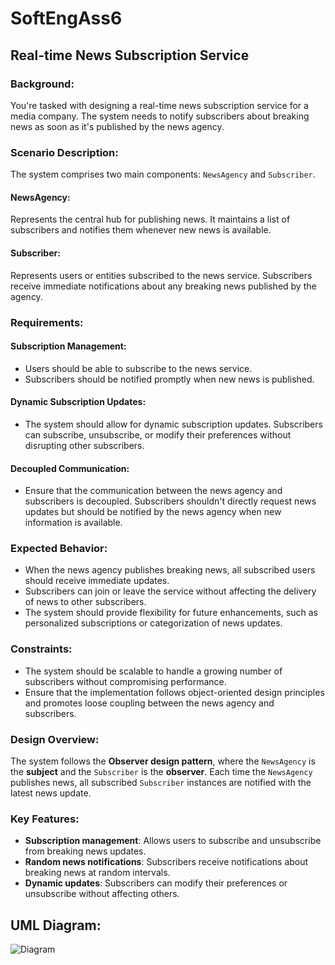 # SoftEngAss6
## Real-time News Subscription Service

### Background:
You're tasked with designing a real-time news subscription service for a media company. The system needs to notify subscribers about breaking news as soon as it's published by the news agency.

### Scenario Description:
The system comprises two main components: `NewsAgency` and `Subscriber`.

#### NewsAgency:
Represents the central hub for publishing news. It maintains a list of subscribers and notifies them whenever new news is available.

#### Subscriber:
Represents users or entities subscribed to the news service. Subscribers receive immediate notifications about any breaking news published by the agency.

### Requirements:

#### Subscription Management:
- Users should be able to subscribe to the news service.
- Subscribers should be notified promptly when new news is published.

#### Dynamic Subscription Updates:
- The system should allow for dynamic subscription updates. Subscribers can subscribe, unsubscribe, or modify their preferences without disrupting other subscribers.

#### Decoupled Communication:
- Ensure that the communication between the news agency and subscribers is decoupled. Subscribers shouldn't directly request news updates but should be notified by the news agency when new information is available.

### Expected Behavior:
- When the news agency publishes breaking news, all subscribed users should receive immediate updates.
- Subscribers can join or leave the service without affecting the delivery of news to other subscribers.
- The system should provide flexibility for future enhancements, such as personalized subscriptions or categorization of news updates.

### Constraints:
- The system should be scalable to handle a growing number of subscribers without compromising performance.
- Ensure that the implementation follows object-oriented design principles and promotes loose coupling between the news agency and subscribers.

### Design Overview:
The system follows the **Observer design pattern**, where the `NewsAgency` is the **subject** and the `Subscriber` is the **observer**. Each time the `NewsAgency` publishes news, all subscribed `Subscriber` instances are notified with the latest news update.

### Key Features:
- **Subscription management**: Allows users to subscribe and unsubscribe from breaking news updates.
- **Random news notifications**: Subscribers receive notifications about breaking news at random intervals.
- **Dynamic updates**: Subscribers can modify their preferences or unsubscribe without affecting others.


## UML Diagram:
![Diagram](https://github.com/user-attachments/assets/6b7adc40-d2d8-4b11-a9e9-7462ddd847fc)



